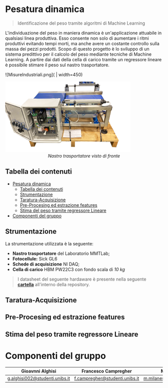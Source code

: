 # Pesatura dinamica
> Identificazione del peso tramite algoritmi di Machine Learning

L'individuazione del peso in maniera dinamica è un'applicazione attuabile in qualsiasi linea produttiva. Esso consente non solo di aumentare i ritmi produttivi evitando tempi morti, ma anche avere un costante controllo sulla massa dei pezzi prodotti. Scopo di questo progetto è lo sviluppo di un sistema predittivo per il calcolo del peso mediante tecniche di Machine Learning. A partire dai dati della cella di carico tramite un regressore lineare è possibile stimare il peso sul nastro trasportatore. 

![MisureIndustriali.png]( | width=450)

<img src="README_images/MisureIndustriali.png" width="400" >

<center><i>Nastro trasportatore visto di fronte</i></center>

## Tabella dei contenuti


- [Pesatura dinamica](#pesatura-dinamica)
  - [Tabella dei contenuti](#tabella-dei-contenuti)
  - [Strumentazione](#strumentazione)
  - [Taratura-Acquisizione](#taratura-acquisizione)
  - [Pre-Procesing ed estrazione features](#pre-procesing-ed-estrazione-features)
  - [Stima del peso tramite regressore Lineare](#stima-del-peso-tramite-regressore-lineare)
- [Componenti del gruppo](#componenti-del-gruppo)


## Strumentazione
La strumentazione utilizzata è la seguente:
- **Nastro trasportatore** del Laboratorio MMTLab;
- **Fotocellule:** Sick GL6
- **Schede di acquisizione** NI DAQ;
- **Cella di carico** HBM PW22C3 con fondo scala di *10 kg*

> I datasheet del seguente hardaware è presente nella seguente <a href="https://github.com/EdoGitMira/Gruppo_H_pesatura_dinamica/tree/main/datasheet" target="_blank">**cartella**</a> all'interno della repository.

## Taratura-Acquisizione

## Pre-Procesing ed estrazione features

## Stima del peso tramite regressore Lineare



# Componenti del gruppo
|**Gioavnni Alghisi**|**Francesco Campregher**|**Marco Milanesi** | **Edoardo Mirandola** | **Abdelghani Msaad**|
| :---: |:---:|:---:|:---:|:---:|
|g.alghisi002@studenti.unibs.it|f.campregher@studenti.unibs.it|m.milanesi004@studenti.unibs.it|e.mirandola@studenti.unibs.it|a.msaad@studenti.unibs.it|

